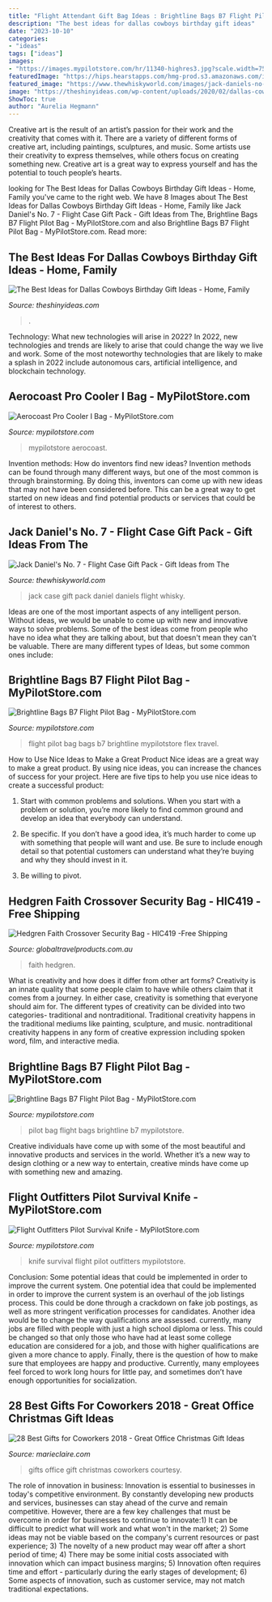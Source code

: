 ```yaml
---
title: "Flight Attendant Gift Bag Ideas : Brightline Bags B7 Flight Pilot Bag"
description: "The best ideas for dallas cowboys birthday gift ideas"
date: "2023-10-10"
categories:
- "ideas"
tags: ["ideas"]
images:
- "https://images.mypilotstore.com/hr/11340-highres3.jpg?scale.width=75"
featuredImage: "https://hips.hearstapps.com/hmg-prod.s3.amazonaws.com/images/medium-holidaysets-deskset-2-1544194157.jpg?crop=1xw:1xh;center,top&amp;resize=480:*"
featured_image: "https://www.thewhiskyworld.com/images/jack-daniels-no-7-flight-case-gift-pack-p6572-11497_image.jpg"
image: "https://theshinyideas.com/wp-content/uploads/2020/02/dallas-cowboys-birthday-gift-ideas-inspirational-pin-on-la-s-luv-cowboys-of-dallas-cowboys-birthday-gift-ideas.jpg"
ShowToc: true
author: "Aurelia Hegmann"
---
```



Creative art is the result of an artist’s passion for their work and the creativity that comes with it. There are a variety of different forms of creative art, including paintings, sculptures, and music. Some artists use their creativity to express themselves, while others focus on creating something new. Creative art is a great way to express yourself and has the potential to touch people’s hearts.

	

		
looking for The Best Ideas for Dallas Cowboys Birthday Gift Ideas - Home, Family you've came to the right web. We have 8 Images about The Best Ideas for Dallas Cowboys Birthday Gift Ideas - Home, Family like Jack Daniel&#039;s No. 7 - Flight Case Gift Pack - Gift Ideas from The, Brightline Bags B7 Flight Pilot Bag - MyPilotStore.com and also Brightline Bags B7 Flight Pilot Bag - MyPilotStore.com. Read more:
		
    
## The Best Ideas For Dallas Cowboys Birthday Gift Ideas - Home, Family

<img loading=lazy src="https://theshinyideas.com/wp-content/uploads/2020/02/dallas-cowboys-birthday-gift-ideas-inspirational-pin-on-la-s-luv-cowboys-of-dallas-cowboys-birthday-gift-ideas.jpg" onerror="this.onerror=null;this.src='https://tse2.mm.bing.net/th?id=OIP.Fl1uQQphlvw4r5uWbtn07wHaJ4&amp;pid=15.1';" alt="The Best Ideas for Dallas Cowboys Birthday Gift Ideas - Home, Family">

_Source: theshinyideas.com_

>. 

	

Technology: What new technologies will arise in 2022?
In 2022, new technologies and trends are likely to arise that could change the way we live and work. Some of the most noteworthy technologies that are likely to make a splash in 2022 include autonomous cars, artificial intelligence, and blockchain technology.

    
## Aerocoast Pro Cooler I Bag - MyPilotStore.com

<img loading=lazy src="https://images.mypilotstore.com/hr/11340-highres3.jpg?scale.width=75" onerror="this.onerror=null;this.src='https://tse1.mm.bing.net/th?id=OIP.x32uvP1zhGIvpGwZDMii6gHaE8&amp;pid=15.1';" alt="Aerocoast Pro Cooler I Bag - MyPilotStore.com">

_Source: mypilotstore.com_

>mypilotstore aerocoast. 

	

Invention methods: How do inventors find new ideas?
Invention methods can be found through many different ways, but one of the most common is through brainstorming. By doing this, inventors can come up with new ideas that may not have been considered before. This can be a great way to get started on new ideas and find potential products or services that could be of interest to others.

    
## Jack Daniel&#039;s No. 7 - Flight Case Gift Pack - Gift Ideas From The

<img loading=lazy src="https://www.thewhiskyworld.com/images/jack-daniels-no-7-flight-case-gift-pack-p6572-11497_image.jpg" onerror="this.onerror=null;this.src='https://tse2.mm.bing.net/th?id=OIP.IyzmD-lXZsdRPEz-2HRiYgHaHa&amp;pid=15.1';" alt="Jack Daniel&#039;s No. 7 - Flight Case Gift Pack - Gift Ideas from The">

_Source: thewhiskyworld.com_

>jack case gift pack daniel daniels flight whisky. 

	

Ideas are one of the most important aspects of any intelligent person. Without ideas, we would be unable to come up with new and innovative ways to solve problems. Some of the best ideas come from people who have no idea what they are talking about, but that doesn't mean they can't be valuable. There are many different types of Ideas, but some common ones include:

    
## Brightline Bags B7 Flight Pilot Bag - MyPilotStore.com

<img loading=lazy src="http://images.mypilotstore.com/hr/9928-highres4.jpg" onerror="this.onerror=null;this.src='https://tse1.mm.bing.net/th?id=OIP.6KIV_IekWtPHUp3qUPk0cQHaFj&amp;pid=15.1';" alt="Brightline Bags B7 Flight Pilot Bag - MyPilotStore.com">

_Source: mypilotstore.com_

>flight pilot bag bags b7 brightline mypilotstore flex travel. 

	

How to Use Nice Ideas to Make a Great Product
Nice ideas are a great way to make a great product. By using nice ideas, you can increase the chances of success for your project. Here are five tips to help you use nice ideas to create a successful product:
1. Start with common problems and solutions. When you start with a problem or solution, you’re more likely to find common ground and develop an idea that everybody can understand.

2. Be specific. If you don’t have a good idea, it’s much harder to come up with something that people will want and use. Be sure to include enough detail so that potential customers can understand what they’re buying and why they should invest in it.

3. Be willing to pivot.

    
## Hedgren Faith Crossover Security Bag - HIC419 -Free Shipping

<img loading=lazy src="https://www.globaltravelproducts.com.au/assets/full/PRODUCT_839.jpg?20200703030403" onerror="this.onerror=null;this.src='https://tse3.mm.bing.net/th?id=OIP.CoH98ocrpS5MBxeMYnW76QHaHa&amp;pid=15.1';" alt="Hedgren Faith Crossover Security Bag - HIC419 -Free Shipping">

_Source: globaltravelproducts.com.au_

>faith hedgren. 

	

What is creativity and how does it differ from other art forms?
Creativity is an innate quality that some people claim to have while others claim that it comes from a journey. In either case, creativity is something that everyone should aim for. The different types of creativity can be divided into two categories- traditional and nontraditional. Traditional creativity happens in the traditional mediums like painting, sculpture, and music. nontraditional creativity happens in any form of creative expression including spoken word, film, and interactive media.

    
## Brightline Bags B7 Flight Pilot Bag - MyPilotStore.com

<img loading=lazy src="http://images.mypilotstore.com/hr/9928-highres6.jpg" onerror="this.onerror=null;this.src='https://tse4.mm.bing.net/th?id=OIP.PP1dH2mjMU4ahkY3U-IjwQHaFj&amp;pid=15.1';" alt="Brightline Bags B7 Flight Pilot Bag - MyPilotStore.com">

_Source: mypilotstore.com_

>pilot bag flight bags brightline b7 mypilotstore. 

	

Creative individuals have come up with some of the most beautiful and innovative products and services in the world. Whether it’s a new way to design clothing or a new way to entertain, creative minds have come up with something new and amazing.

    
## Flight Outfitters Pilot Survival Knife - MyPilotStore.com

<img loading=lazy src="https://images.mypilotstore.com/hr/12260-highres3.jpg" onerror="this.onerror=null;this.src='https://tse1.mm.bing.net/th?id=OIP.Mh15BvdcdzdUNbUCYme-4QHaDZ&amp;pid=15.1';" alt="Flight Outfitters Pilot Survival Knife - MyPilotStore.com">

_Source: mypilotstore.com_

>knife survival flight pilot outfitters mypilotstore. 

	

Conclusion: Some potential ideas that could be implemented in order to improve the current system.
One potential idea that could be implemented in order to improve the current system is an overhaul of the job listings process. This could be done through a crackdown on fake job postings, as well as more stringent verification processes for candidates. Another idea would be to change the way qualifications are assessed. currently, many jobs are filled with people with just a high school diploma or less. This could be changed so that only those who have had at least some college education are considered for a job, and those with higher qualifications are given a more chance to apply. Finally, there is the question of how to make sure that employees are happy and productive. Currently, many employees feel forced to work long hours for little pay, and sometimes don’t have enough opportunities for socialization.

    
## 28 Best Gifts For Coworkers 2018 - Great Office Christmas Gift Ideas

<img loading=lazy src="https://hips.hearstapps.com/hmg-prod.s3.amazonaws.com/images/medium-holidaysets-deskset-2-1544194157.jpg?crop=1xw:1xh;center,top&amp;resize=480:*" onerror="this.onerror=null;this.src='https://tse1.mm.bing.net/th?id=OIP.2XTL53pMfR01a4Qv5I7pvAHaLH&amp;pid=15.1';" alt="28 Best Gifts for Coworkers 2018 - Great Office Christmas Gift Ideas">

_Source: marieclaire.com_

>gifts office gift christmas coworkers courtesy. 

	

The role of innovation in business:
Innovation is essential to businesses in today's competitive environment. By constantly developing new products and services, businesses can stay ahead of the curve and remain competitive. However, there are a few key challenges that must be overcome in order for businesses to continue to innovate:1) It can be difficult to predict what will work and what won't in the market; 2) Some ideas may not be viable based on the company's current resources or past experience; 3) The novelty of a new product may wear off after a short period of time; 4) There may be some initial costs associated with innovation which can impact business margins; 5) Innovation often requires time and effort - particularly during the early stages of development; 6) Some aspects of innovation, such as customer service, may not match traditional expectations.

